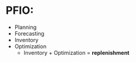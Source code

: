 # PFIO:
- Planning 
- Forecasting 
- Inventory
- Optimization
	- Inventory + Optimization = __replenishment__
